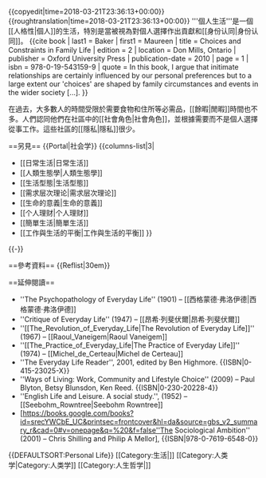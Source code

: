 {{copyedit|time=2018-03-21T23:36:13+00:00}}
{{roughtranslation|time=2018-03-21T23:36:13+00:00}}
'''個人生活'''是一個[[人格性|個人]]的生活，特別是當被視為對個人選擇作出貢獻和[[身份认同|身份认同]]。<ref>
{{cite book
| last1                 = Baker
| first1                = Maureen
| title                 = Choices and Constraints in Family Life
| edition               = 2
| location              = Don Mills, Ontario
| publisher             = Oxford University Press
| publication-date      = 2010
| page                  = 1
| isbn                  = 978-0-19-543159-9
| quote                 = In this book, I argue that initimate relationships are certainly influenced by our personal preferences but to a large extent our 'choices' are shaped by family circumstances and events in the wider society [...].
}}
</ref>


在過去，大多數人的時間受限於需要食物和住所等必需品，[[餘暇|閒暇]]時間也不多。人們認同他們在社區中的[[社會角色|社會角色]]，並根據需要而不是個人選擇從事工作。這些社區的[[隱私|隱私]]很少。

==另見==
{{Portal|社会学}}
{{columns-list|3|
* [[日常生活|日常生活]]
* [[人類生態學|人類生態學]]
* [[生活型態|生活型態]]
* [[需求层次理论|需求层次理论]]
* [[生命的意義|生命的意義]]
* [[个人理财|个人理财]]
* [[簡單生活|簡單生活]]
* [[工作與生活的平衡|工作與生活的平衡]]
}}
<!--* [[昂希·列斐伏爾|Henri Lefebvre]], philosopher who examined everyday life
* [[Michel_de_Certeau|Michel de Certeau]], author of [[The_Practice_of_Everyday_Life|The Practice of Everyday Life]]-->
{{-}}

==參考資料==
{{Reflist|30em}}


==延伸閱讀==
* ''The Psychopathology of Everyday Life'' (1901) – [[西格蒙德·弗洛伊德|西格蒙德·弗洛伊德]]
* ''Critique of Everyday Life'' (1947) – [[昂希·列斐伏爾|昂希·列斐伏爾]]
* ''[[The_Revolution_of_Everyday_Life|The Revolution of Everyday Life]]'' (1967) – [[Raoul_Vaneigem|Raoul Vaneigem]]
* ''[[The_Practice_of_Everyday_Life|The Practice of Everyday Life]]'' (1974) – [[Michel_de_Certeau|Michel de Certeau]]
* ''The Everyday Life Reader'', 2001, edited by Ben Highmore. {{ISBN|0-415-23025-X}}
* ''Ways of Living: Work, Community and Lifestyle Choice'' (2009) – Paul Blyton, Betsy Blunsdon, Ken Reed. {{ISBN|0-230-20228-4}}
* ''English Life and Leisure. A social study.'', (1952) – [[Seebohm_Rowntree|Seebohm Rowntree]]
* [https://books.google.com/books?id=srecYWCbE_UC&printsec=frontcover&hl=da&source=gbs_v2_summary_r&cad=0#v=onepage&q=%20&f=false''The Sociological Ambition'' (2001) – Chris Shilling and Philip A Mellor], {{ISBN|978-0-7619-6548-0}}
<!--{{Euthenics}}-->

{{DEFAULTSORT:Personal Life}}
[[Category:生活|]]
[[Category:人类学|Category:人类学]]
[[Category:人生哲学|]]